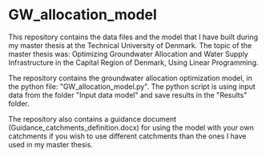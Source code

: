 # GW_allocation_model
This repository contains the data files and the model that I have built during my master thesis at the Technical University of Denmark.
The topic of the master thesis was:
Optimizing Groundwater Allocation and Water Supply Infrastructure in the Capital Region of Denmark, Using Linear Programming.

The repository contains the groundwater allocation optimization model, in the python file: "GW_allocation_model.py".
The python script is using input data from the folder "Input data model" and save results in the "Results" folder.

The repository also contains a guidance document (Guidance_catchments_definition.docx) for using the model with your own catchments if you wish to use different catchments than the ones I have used in my master thesis.
